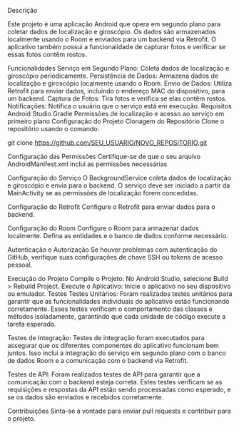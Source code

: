 Descrição

Este projeto é uma aplicação Android que opera em segundo plano para coletar dados de localização e giroscópio. Os dados são armazenados localmente usando o Room e enviados para um backend via Retrofit. O aplicativo também possui a funcionalidade de capturar fotos e verificar se essas fotos contêm rostos.

Funcionalidades
Serviço em Segundo Plano: Coleta dados de localização e giroscópio periodicamente.
Persistência de Dados: Armazena dados de localização e giroscópio localmente usando o Room.
Envio de Dados: Utiliza Retrofit para enviar dados, incluindo o endereço MAC do dispositivo, para um backend.
Captura de Fotos: Tira fotos e verifica se elas contêm rostos.
Notificações: Notifica o usuário que o serviço está em execução.
Requisitos
Android Studio
Gradle
Permissões de localização e acesso ao serviço em primeiro plano
Configuração do Projeto
Clonagem do Repositório Clone o repositório usando o comando:

git clone https://github.com/SEU_USUARIO/NOVO_REPOSITORIO.git

Configuração das Permissões Certifique-se de que o seu arquivo AndroidManifest.xml inclui as permissões necessárias

Configuração do Serviço O BackgroundService coleta dados de localização e giroscópio e envia para o backend. O serviço deve ser iniciado a partir da MainActivity se as permissões de localização forem concedidas.

Configuração do Retrofit Configure o Retrofit para enviar dados para o backend.

Configuração do Room Configure o Room para armazenar dados localmente. Defina as entidades e o banco de dados conforme necessário.

Autenticação e Autorização Se houver problemas com autenticação do GitHub, verifique suas configurações de chave SSH ou tokens de acesso pessoal.

Execução do Projeto
Compile o Projeto: No Android Studio, selecione Build > Rebuild Project.
Execute o Aplicativo: Inicie o aplicativo no seu dispositivo ou emulador.
Testes
Testes Unitários: Foram realizados testes unitários para garantir que as funcionalidades individuais do aplicativo estão funcionando corretamente. Esses testes verificam o comportamento das classes e métodos isoladamente, garantindo que cada unidade de código execute a tarefa esperada.

Testes de Integração: Testes de integração foram executados para assegurar que os diferentes componentes do aplicativo funcionam bem juntos. Isso inclui a integração do serviço em segundo plano com o banco de dados Room e a comunicação com o backend via Retrofit.

Testes de API: Foram realizados testes de API para garantir que a comunicação com o backend esteja correta. Estes testes verificam se as requisições e respostas da API estão sendo processadas como esperado, e se os dados são enviados e recebidos corretamente.

Contribuições
Sinta-se à vontade para enviar pull requests e contribuir para o projeto.

